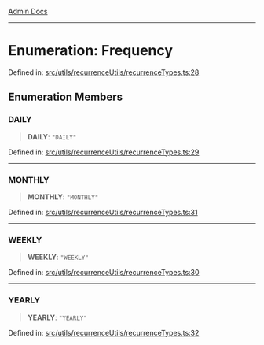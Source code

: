 [Admin Docs](/)

***

# Enumeration: Frequency

Defined in: [src/utils/recurrenceUtils/recurrenceTypes.ts:28](https://github.com/syedali237/talawa-admin/blob/dd4a08e622d0fa38bcf9758a530e8cdf917dbac8/src/utils/recurrenceUtils/recurrenceTypes.ts#L28)

## Enumeration Members

### DAILY

> **DAILY**: `"DAILY"`

Defined in: [src/utils/recurrenceUtils/recurrenceTypes.ts:29](https://github.com/syedali237/talawa-admin/blob/dd4a08e622d0fa38bcf9758a530e8cdf917dbac8/src/utils/recurrenceUtils/recurrenceTypes.ts#L29)

***

### MONTHLY

> **MONTHLY**: `"MONTHLY"`

Defined in: [src/utils/recurrenceUtils/recurrenceTypes.ts:31](https://github.com/syedali237/talawa-admin/blob/dd4a08e622d0fa38bcf9758a530e8cdf917dbac8/src/utils/recurrenceUtils/recurrenceTypes.ts#L31)

***

### WEEKLY

> **WEEKLY**: `"WEEKLY"`

Defined in: [src/utils/recurrenceUtils/recurrenceTypes.ts:30](https://github.com/syedali237/talawa-admin/blob/dd4a08e622d0fa38bcf9758a530e8cdf917dbac8/src/utils/recurrenceUtils/recurrenceTypes.ts#L30)

***

### YEARLY

> **YEARLY**: `"YEARLY"`

Defined in: [src/utils/recurrenceUtils/recurrenceTypes.ts:32](https://github.com/syedali237/talawa-admin/blob/dd4a08e622d0fa38bcf9758a530e8cdf917dbac8/src/utils/recurrenceUtils/recurrenceTypes.ts#L32)
